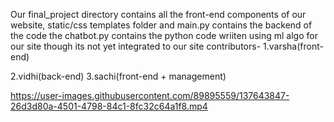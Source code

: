 
Our final_project directory contains all the front-end components of our website,
static/css
templates folder and main.py contains the backend of the code
the chatbot.py contains the python code wriiten using ml algo for our site though its not yet integrated to our site
contributors-
1.varsha(front-end)

2.vidhi(back-end)
3.sachi(front-end + management)



https://user-images.githubusercontent.com/89895559/137643847-26d3d80a-4501-4798-84c1-8fc32c64a1f8.mp4
